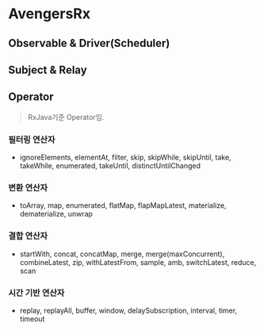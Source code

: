# AvengersRx

## Observable & Driver(Scheduler)

## Subject & Relay

## Operator
> RxJava기준 Operator임. 
###  필터링 연산자
- ignoreElements, elementAt, filter, skip, skipWhile, skipUntil, take, takeWhile, enumerated, takeUntil, distinctUntilChanged

### 변환 연산자
- toArray, map, enumerated, flatMap, flapMapLatest, materialize, dematerialize, unwrap

### 결합 연산자
- startWith, concat, concatMap, merge, merge(maxConcurrent), combineLatest, zip, withLatestFrom, sample, amb, switchLatest, reduce, scan

### 시간 기반 연산자
- replay, replayAll, buffer, window, delaySubscription, interval, timer, timeout

